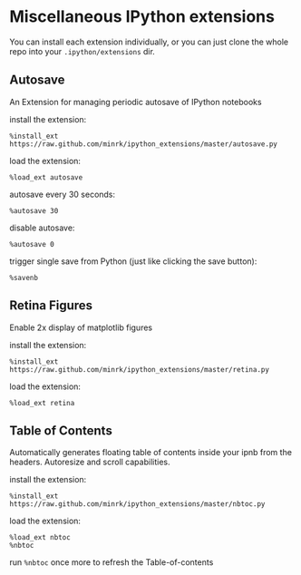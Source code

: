 # Miscellaneous IPython extensions

You can install each extension individually, or you can just clone the whole repo into your `.ipython/extensions` dir.

## Autosave

An Extension for managing periodic autosave of IPython notebooks

install the extension:

    %install_ext https://raw.github.com/minrk/ipython_extensions/master/autosave.py

load the extension:

    %load_ext autosave

autosave every 30 seconds:

    %autosave 30

disable autosave:

    %autosave 0

trigger single save from Python (just like clicking the save button):

    %savenb

## Retina Figures

Enable 2x display of matplotlib figures

install the extension:

    %install_ext https://raw.github.com/minrk/ipython_extensions/master/retina.py

load the extension:

    %load_ext retina

## Table of Contents 

Automatically generates floating table of contents inside your ipnb from the headers.
Autoresize and scroll capabilities.

install the extension:

    %install_ext https://raw.github.com/minrk/ipython_extensions/master/nbtoc.py

load the extension:

    %load_ext nbtoc
    %nbtoc

run `%nbtoc` once more to refresh the Table-of-contents


    
